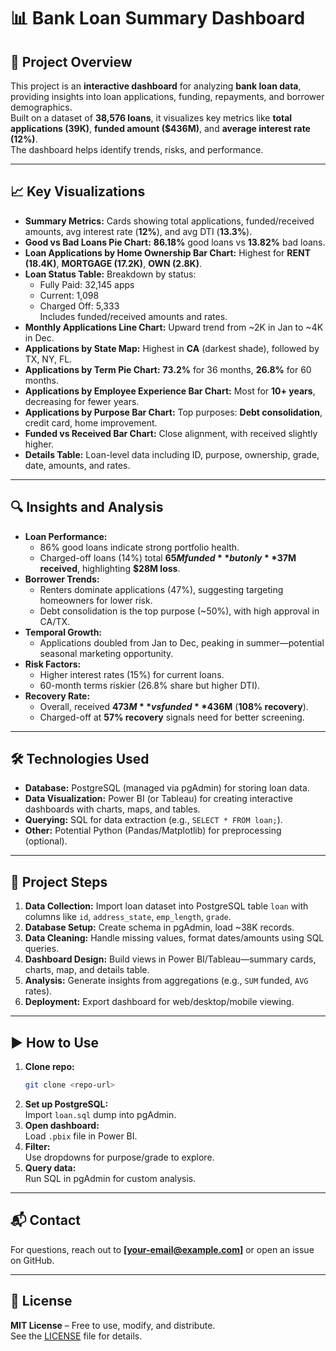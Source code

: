 # 📊 Bank Loan Summary Dashboard

## 📌 Project Overview
This project is an **interactive dashboard** for analyzing **bank loan data**, providing insights into loan applications, funding, repayments, and borrower demographics.  
Built on a dataset of **38,576 loans**, it visualizes key metrics like **total applications (39K)**, **funded amount ($436M)**, and **average interest rate (12%)**.  
The dashboard helps identify trends, risks, and performance.

---

## 📈 Key Visualizations

- **Summary Metrics:** Cards showing total applications, funded/received amounts, avg interest rate (**12%**), and avg DTI (**13.3%**).
- **Good vs Bad Loans Pie Chart:** **86.18%** good loans vs **13.82%** bad loans.
- **Loan Applications by Home Ownership Bar Chart:** Highest for **RENT (18.4K)**, **MORTGAGE (17.2K)**, **OWN (2.8K)**.
- **Loan Status Table:** Breakdown by status:  
  - Fully Paid: 32,145 apps  
  - Current: 1,098  
  - Charged Off: 5,333  
  Includes funded/received amounts and rates.
- **Monthly Applications Line Chart:** Upward trend from ~2K in Jan to ~4K in Dec.
- **Applications by State Map:** Highest in **CA** (darkest shade), followed by TX, NY, FL.
- **Applications by Term Pie Chart:** **73.2%** for 36 months, **26.8%** for 60 months.
- **Applications by Employee Experience Bar Chart:** Most for **10+ years**, decreasing for fewer years.
- **Applications by Purpose Bar Chart:** Top purposes: **Debt consolidation**, credit card, home improvement.
- **Funded vs Received Bar Chart:** Close alignment, with received slightly higher.
- **Details Table:** Loan-level data including ID, purpose, ownership, grade, date, amounts, and rates.

---

## 🔍 Insights and Analysis

- **Loan Performance:**  
  - 86% good loans indicate strong portfolio health.  
  - Charged-off loans (14%) total **$65M funded** but only **$37M received**, highlighting **$28M loss**.
- **Borrower Trends:**  
  - Renters dominate applications (47%), suggesting targeting homeowners for lower risk.  
  - Debt consolidation is the top purpose (~50%), with high approval in CA/TX.
- **Temporal Growth:**  
  - Applications doubled from Jan to Dec, peaking in summer—potential seasonal marketing opportunity.
- **Risk Factors:**  
  - Higher interest rates (15%) for current loans.  
  - 60-month terms riskier (26.8% share but higher DTI).
- **Recovery Rate:**  
  - Overall, received **$473M** vs funded **$436M** (**108% recovery**).  
  - Charged-off at **57% recovery** signals need for better screening.

---

## 🛠 Technologies Used

- **Database:** PostgreSQL (managed via pgAdmin) for storing loan data.
- **Data Visualization:** Power BI (or Tableau) for creating interactive dashboards with charts, maps, and tables.
- **Querying:** SQL for data extraction (e.g., `SELECT * FROM loan;`).
- **Other:** Potential Python (Pandas/Matplotlib) for preprocessing (optional).

---

## 📂 Project Steps

1. **Data Collection:** Import loan dataset into PostgreSQL table `loan` with columns like `id`, `address_state`, `emp_length`, `grade`.
2. **Database Setup:** Create schema in pgAdmin, load ~38K records.
3. **Data Cleaning:** Handle missing values, format dates/amounts using SQL queries.
4. **Dashboard Design:** Build views in Power BI/Tableau—summary cards, charts, map, and details table.
5. **Analysis:** Generate insights from aggregations (e.g., `SUM` funded, `AVG` rates).
6. **Deployment:** Export dashboard for web/desktop/mobile viewing.

---

## ▶ How to Use

1. **Clone repo:**  
   ```bash
   git clone <repo-url>
   ```
2. **Set up PostgreSQL:**  
   Import `loan.sql` dump into pgAdmin.
3. **Open dashboard:**  
   Load `.pbix` file in Power BI.
4. **Filter:**  
   Use dropdowns for purpose/grade to explore.
5. **Query data:**  
   Run SQL in pgAdmin for custom analysis.

---

## 📬 Contact
For questions, reach out to **[your-email@example.com]** or open an issue on GitHub.

---

## 📜 License
**MIT License** – Free to use, modify, and distribute.  
See the [LICENSE](LICENSE) file for details.

